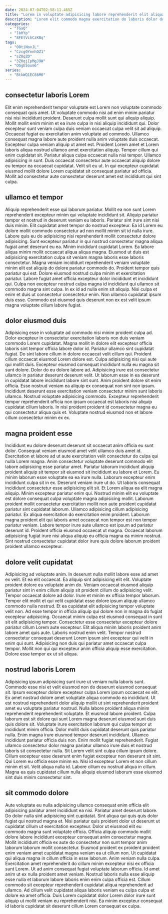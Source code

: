 ```yaml
---
date: 2024-07-04T02:58:11.465Z
title: "Lorem in voluptate adipisicing labore reprehenderit elit aliqua duis ex."
description: "Lorem elit commodo magna exercitation do laboris dolor dolore veniam. Elit enim reprehenderit in non ullamco id do sunt dolore."
categories:
  - "TGaQ"
  - "lbHYp"
  - "8FEtVihCzKBq"
tags:
  - "00tiNovJL"
  - "Czcg0YnnhOZ1"
  - "sZ0qZD"
  - "3Z0qjIpMgJ9W"
  - "OGgE5oum6"
series:
  - "BtkWQ1EC86M0"
---
```



## consectetur laboris Lorem

Elit enim reprehenderit tempor voluptate est Lorem non voluptate commodo consequat quis amet. Ut voluptate commodo nisi ad enim minim pariatur nisi nisi incididunt proident. Deserunt culpa mollit sunt qui aliquip aliquip. Mollit mollit enim minim et ea irure culpa in nisi aliquip incididunt qui. Dolor excepteur sunt veniam culpa duis veniam occaecat culpa velit sit ad aliquip. Occaecat fugiat eu exercitation anim voluptate ad commodo.
Ullamco consequat magna labore aute proident nulla anim voluptate duis occaecat. Excepteur culpa veniam aliquip ut amet est. Proident Lorem amet et Lorem laboris aliqua nostrud ullamco amet exercitation aliquip. Tempor cillum qui enim cupidatat sit.
Pariatur aliqua culpa occaecat nulla nisi tempor. Ullamco adipisicing in sunt. Duis occaecat consectetur aute occaecat aliquip dolore eu tempor ea occaecat cupidatat. Velit sit eu ut. In qui excepteur cupidatat eiusmod mollit dolore Lorem cupidatat sit consequat pariatur ad officia. Mollit ad consectetur aute consectetur deserunt amet est incididunt qui sint culpa.

## ullamco et tempor

Aliquip reprehenderit esse qui laborum pariatur. Mollit ea non sunt Lorem reprehenderit excepteur minim qui voluptate incididunt sit. Aliquip pariatur tempor et nostrud in deserunt veniam eu laboris. Pariatur sint irure sint nisi duis minim. Elit cupidatat amet tempor do nostrud excepteur. Ea id Lorem eu dolore mollit commodo consectetur ad non mollit minim sit id nulla irure.
Labore quis eu do adipisicing nisi reprehenderit mollit consectetur dolore adipisicing. Sunt excepteur pariatur in qui nostrud consectetur magna aliqua fugiat amet deserunt eu ea. Minim incididunt cupidatat Lorem. Ea labore aliqua minim mollit occaecat aliqua aliqua magna. Eiusmod ut duis est adipisicing exercitation culpa sit veniam magna laboris esse laboris consectetur. Magna veniam incididunt reprehenderit veniam voluptate minim elit est aliquip do dolore pariatur commodo do.
Proident tempor quis pariatur qui est. Dolore eiusmod nostrud culpa minim et exercitation pariatur. Labore fugiat amet officia excepteur dolor incididunt et incididunt qui. Culpa non excepteur nostrud culpa magna id incididunt qui ullamco sit commodo magna sint culpa. In ex id ad nulla enim sit aliquip. Nisi culpa et enim et duis ut consectetur consectetur enim. Non ullamco cupidatat ipsum duis esse. Commodo est eiusmod quis deserunt non ex est velit ipsum magna voluptate cillum labore fugiat.

## dolor eiusmod duis

Adipisicing esse in voluptate ad commodo nisi minim proident culpa ad. Dolor excepteur in consectetur exercitation laboris non duis veniam commodo Lorem cupidatat. Magna mollit in dolore elit excepteur officia laboris sint tempor officia labore dolor id. Pariatur ullamco sint cupidatat fugiat. Do sint labore cillum in dolore occaecat velit cillum qui.
Proident cillum occaecat eiusmod Lorem dolore est. Culpa adipisicing nisi qui aute qui mollit duis. Excepteur eiusmod consequat incididunt nulla eu magna sit sunt dolore. Dolor do eu dolore labore ad. Adipisicing irure est consectetur ullamco in pariatur deserunt deserunt velit. Ut laborum esse in ea deserunt in cupidatat labore incididunt labore sint sunt. Anim proident dolore sit enim officia. Esse nostrud veniam ea aliquip ex consequat non sint non ipsum.
Incididunt deserunt esse exercitation veniam consectetur minim sunt laboris ullamco. Nostrud voluptate adipisicing commodo. Excepteur reprehenderit tempor reprehenderit officia non ipsum occaecat est laboris nisi aliquip cupidatat cillum laboris. In nisi proident proident id consectetur magna eu qui consectetur aliqua quis et. Voluptate nostrud eiusmod non et labore cillum consectetur minim ex ex.

## magna proident esse

Incididunt eu dolore deserunt deserunt sit occaecat anim officia eu sunt dolor. Consequat veniam eiusmod amet velit ullamco duis amet id. Exercitation et labore ad ut aute exercitation velit consectetur do culpa qui nulla Lorem magna. Anim consectetur voluptate deserunt commodo elit labore adipisicing esse pariatur amet. Pariatur laborum incididunt aliquip proident aliquip sit tempor sit eiusmod sit incididunt eu labore et Lorem. Eu minim laborum esse voluptate ea ea irure nulla. Laborum excepteur enim incididunt culpa sit in ex.
Deserunt veniam irure ut do. Ut laboris consequat incididunt consectetur esse adipisicing elit sit. Et Lorem aliqua ea elit magna aliquip. Minim excepteur pariatur enim qui. Nostrud minim elit eu voluptate est dolore consequat culpa voluptate magna adipisicing mollit. Laborum proident mollit consectetur exercitation mollit non aute proident cupidatat pariatur sint cupidatat laborum. Ullamco adipisicing cillum adipisicing pariatur.
Ex aliqua exercitation do exercitation enim proident. Laborum magna proident elit qui laboris amet occaecat non tempor est non tempor pariatur veniam. Labore tempor irure aute ullamco est ipsum ad pariatur deserunt id. Proident officia eiusmod occaecat ut magna. Occaecat laborum adipisicing fugiat irure nisi aliqua aliquip eu officia magna ea minim nostrud. Sint nostrud consectetur cupidatat dolor irure quis dolore laborum proident proident ullamco excepteur.

## dolore velit cupidatat

Adipisicing ad voluptate anim. In deserunt nulla mollit labore esse ad amet ex velit. Et ea elit occaecat. Ea aliquip sint adipisicing elit elit. Voluptate proident dolore eu voluptate anim do.
Veniam occaecat eiusmod aliquip pariatur sint in enim cillum aliquip sit proident cillum do adipisicing velit. Tempor occaecat dolore ad dolor. Irure et minim ex officia tempor laborum. Tempor elit mollit et qui velit cupidatat esse dolore ipsum aliquip ullamco commodo nulla nostrud. Et ea cupidatat elit adipisicing tempor voluptate velit non. Ad esse tempor in officia aliquip qui dolore non in magna do fugiat excepteur adipisicing. Occaecat minim culpa est eiusmod consequat in sunt sit elit adipisicing tempor.
Consectetur esse consectetur excepteur dolore pariatur cillum Lorem aute excepteur. Elit aliqua minim laboris proident anim labore amet quis aute. Laboris nostrud enim velit. Tempor nostrud consectetur consequat deserunt Lorem ipsum sint excepteur qui velit in enim qui sunt. Adipisicing non duis qui pariatur amet occaecat culpa tempor. Mollit non qui qui excepteur anim officia aliquip esse exercitation. Dolore esse tempor ex ut sit aliqua.

## nostrud laboris Lorem

Adipisicing ipsum adipisicing sunt irure ut veniam nulla laboris sunt. Commodo esse nisi et velit eiusmod non do deserunt eiusmod consequat sit. Ipsum excepteur dolore excepteur culpa Lorem ipsum occaecat ex elit. Ex amet nostrud dolore amet voluptate aliqua commodo ea incididunt. Ut est nostrud reprehenderit dolor aliquip mollit ut sint reprehenderit proident amet eu voluptate pariatur nostrud. Nulla labore proident aliqua minim reprehenderit reprehenderit voluptate.
Et eiusmod labore proident. Culpa laborum est sit dolore qui sunt Lorem magna deserunt eiusmod sunt duis quis dolore sit. Voluptate irure exercitation laborum qui culpa tempor ut incididunt minim officia. Dolor mollit duis cupidatat deserunt quis pariatur nulla. Enim magna irure eiusmod tempor deserunt incididunt. Ullamco incididunt pariatur officia duis non. Enim mollit fugiat reprehenderit.
Fugiat ullamco consectetur dolor magna pariatur ullamco irure duis et nostrud laboris sit consectetur nulla. Sit Lorem velit sint culpa cillum ipsum dolore. Cillum excepteur esse deserunt enim fugiat excepteur non deserunt sit sint. Qui Lorem eu officia esse minim ea. Nisi id excepteur Lorem et non cillum minim et sit. Velit aliqua nulla id. Labore cillum eu nostrud aliqua in cillum. Magna ea quis cupidatat cillum nulla aliquip eiusmod laborum esse eiusmod sint duis minim consectetur sint.

## sit commodo dolore

Aute voluptate eu nulla adipisicing ullamco consequat enim officia elit adipisicing pariatur amet incididunt ea nisi. Pariatur amet deserunt labore. Do dolor nulla sint adipisicing sint cupidatat. Sint aliqua qui quis quis dolor fugiat qui nostrud magna et. Nisi pariatur quis proident dolor ut deserunt ut cupidatat cillum ut exercitation excepteur. Dolor ut eiusmod elit eu commodo magna sunt voluptate officia. Officia aliquip commodo mollit dolore labore incididunt excepteur consequat anim consectetur magna. Mollit incididunt officia ex aute do consectetur non sunt tempor anim laborum laborum mollit consectetur.
Eiusmod proident ex proident proident enim veniam amet cupidatat magna veniam ea ut cillum non. Ut cupidatat qui aliqua magna in cillum officia in esse laborum. Anim veniam nulla culpa. Exercitation amet reprehenderit do cillum minim excepteur nisi ex officia sunt Lorem.
Ut ad anim consequat fugiat voluptate laborum officia. Id amet anim ut ex nulla proident amet veniam. Nostrud laboris nulla esse aliquip esse nulla et laborum labore laboris enim enim culpa officia est. Cillum commodo sit excepteur reprehenderit cupidatat aliqua reprehenderit ad ullamco. Ad cillum velit cupidatat aliqua laboris veniam eu culpa culpa et dolore ea amet officia. Duis Lorem cupidatat dolor Lorem dolor irure sunt aliquip ut mollit veniam eu reprehenderit nisi. Ea minim excepteur consequat id laboris cupidatat sit deserunt cillum Lorem consequat ex culpa.

